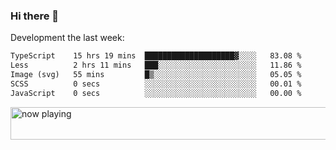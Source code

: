 ### Hi there 👋

Development the last week:
<!--START_SECTION:waka-->

```txt
TypeScript    15 hrs 19 mins  ████████████████████▓░░░░   83.08 %
Less          2 hrs 11 mins   ███░░░░░░░░░░░░░░░░░░░░░░   11.86 %
Image (svg)   55 mins         █▒░░░░░░░░░░░░░░░░░░░░░░░   05.05 %
SCSS          0 secs          ░░░░░░░░░░░░░░░░░░░░░░░░░   00.01 %
JavaScript    0 secs          ░░░░░░░░░░░░░░░░░░░░░░░░░   00.00 %
```

<!--END_SECTION:waka-->

<!--
**JASONPANGGO/jasonpanggo** is a ✨ _special_ ✨ repository because its `README.md` (this file) appears on your GitHub profile.

Here are some ideas to get you started:

- 🔭 I’m currently working on ...
- 🌱 I’m currently learning ...
- 👯 I’m looking to collaborate on ...
- 🤔 I’m looking for help with ...
- 💬 Ask me about ...
- 📫 How to reach me: ...
- 😄 Pronouns: ...
- ⚡ Fun fact: ...
-->

<a href="https://volt.fm/user/q8yd9e79csfr57rt" target="_blank"><img src="https://spotify-badge-egoist.vercel.app/api/now-playing" width="540" height="52" alt="now playing"></a>
